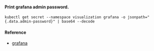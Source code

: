 #### Print grafana admin password.
```hcl
kubectl get secret --namespace visualization grafana -o jsonpath="{.data.admin-password}" | base64 --decode
```

#### Reference
- [grafana](https://github.com/grafana/helm-charts/blob/f8f4935a28/charts/grafana/README.md)
